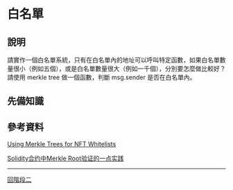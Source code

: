 # 白名單

## 說明
請實作一個白名單系統，只有在白名單內的地址可以呼叫特定函數，如果白名單數量很小（例如五個），或是白名單數量很大（例如一千個），分別要怎麼做比較好？請使用 merkle tree 做一個函數，判斷 msg.sender 是否在白名單內。

## 先備知識

## 參考資料
[Using Merkle Trees for NFT Whitelists](https://medium.com/@ItsCuzzo/using-merkle-trees-for-nft-whitelists-523b58ada3f9)

[Solidity合约中Merkle Root验证的一点实践](https://blog.csdn.net/Alex_Jeram/article/details/123025438)


---
[回階段二](./README.md)